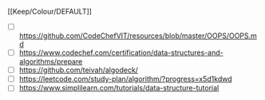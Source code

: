 [[Keep/Colour/DEFAULT]] 

- [ ] https://github.com/CodeChefVIT/resources/blob/master/OOPS/OOPS.md
- [ ] https://www.codechef.com/certification/data-structures-and-algorithms/prepare
- [ ] https://github.com/teivah/algodeck/
- [ ] https://leetcode.com/study-plan/algorithm/?progress=x5d1kdwd
- [ ] https://www.simplilearn.com/tutorials/data-structure-tutorial

